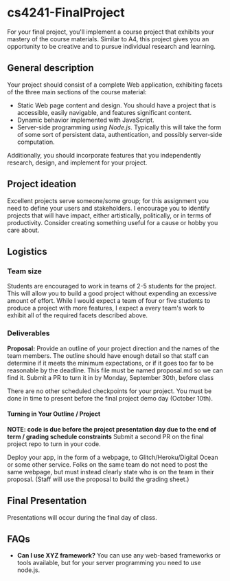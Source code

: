 # cs4241-FinalProject

For your final project, you'll implement a course project that exhibits your mastery of the course materials. 
Similar to A4, this project gives you an opportunity to be creative and to pursue individual research and learning.

## General description

Your project should consist of a complete Web application, exhibiting facets of the three main sections of the course material:

- Static Web page content and design. You should have a project that is accessible, easily navigable, and features significant content.
- Dynamic behavior implemented with JavaScript.
- Server-side programming *using Node.js*. Typically this will take the form of some sort of persistent data, authentication, and possibly server-side computation.

Additionally, you should incorporate features that you independently research, design, and implement for your project.

## Project ideation

Excellent projects serve someone/some group; for this assignment you need to define your users and stakeholders. I encourage you to identify projects that will have impact, either artistically, politically, or in terms of productivity. Consider creating something useful for a cause or hobby you care about.

## Logistics

### Team size
Students are encouraged to work in teams of 2-5 students for the project. This will allow you to build a good project without expending an excessive amount of effort. While I would expect a team of four or five students to produce a project with more features, I expect a every team's work to exhibit all of the required facets described above.

### Deliverables

__Proposal:__ 
Provide an outline of your project direction and the names of the team members. 
The outline should have enough detail so that staff can determine if it meets the minimum expectations, or if it goes too far to be reasonable by the deadline.
This file must be named proposal.md so we can find it.
Submit a PR to turn it in by Monday, September 30th, before class

There are no other scheduled checkpoints for your project. 
You must be done in time to present before the final project demo day (October 10th). 

#### Turning in Your Outline / Project

**NOTE: code is due before the project presentation day due to the end of term / grading schedule constraints**
Submit a second PR on the final project repo to turn in your code.

Deploy your app, in the form of a webpage, to Glitch/Heroku/Digital Ocean or some other service.
Folks on the same team do not need to post the same webpage, but must instead clearly state who is on the team in their proposal.
(Staff will use the proposal to build the grading sheet.)

## Final Presentation

Presentations will occur during the final day of class.

## FAQs

- **Can I use XYZ framework?** You can use any web-based frameworks or tools available, but for your server programming you need to use node.js.

